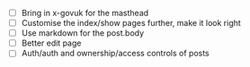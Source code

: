 - [ ] Bring in x-govuk for the masthead
- [ ] Customise the index/show pages further, make it look right
- [ ] Use markdown for the post.body
- [ ] Better edit page
- [ ] Auth/auth and ownership/access controls of posts
